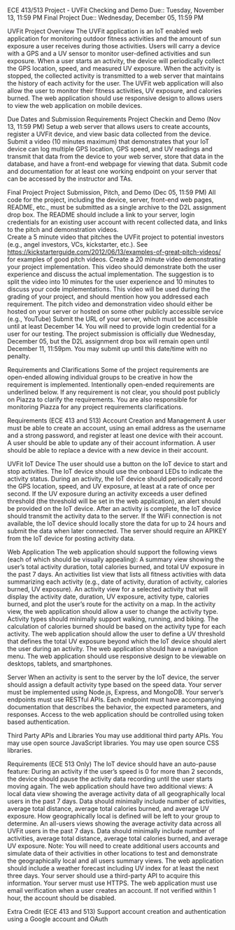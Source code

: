 ECE 413/513 Project - UVFit
Checking and Demo Due:: Tuesday, November 13, 11:59 PM
Final Project Due:: Wednesday, December 05, 11:59 PM


UVFit Project Overview
The UVFit application is an IoT enabled web application for monitoring outdoor fitness activities and the amount of sun exposure a user receives during those activities. 
Users will carry a device with a GPS and a UV sensor to monitor user-defined activities and sun exposure. When a user starts an activity, the device will periodically collect the GPS location, speed, and measured UV exposure. 
When the activity is stopped, the collected activity is transmitted to a web server that maintains the history of each activity for the user.
The UVFit web application will also allow the user to monitor their fitness activities, UV exposure, and calories burned. The web application should use responsive design to allows users to view the web application on mobile devices.

Due Dates and Submission Requirements
Project Checkin and Demo (Nov 13, 11:59 PM) 
Setup a web server that allows users to create accounts, register a UVFit device, and view basic data collected from the device.  
Submit a video (10 minutes maximum) that demonstrates that your IoT device can log multiple GPS location, GPS speed, and UV readings and transmit that data from the device to your web server, store that data in the database, and have a front-end webpage for viewing that data. 
Submit code and documentation for at least one working endpoint on your server that can be accessed by the instructor and TAs.

Final Project Project Submission, Pitch, and Demo (Dec 05, 11:59 PM)
All code for the project, including the device, server, front-end web pages, README, etc., must be submitted as a single archive to the D2L assignment drop box.
The README should include a link to your server, login credentials for an existing user account with recent collected data, and links to the pitch and demonstration videos.  
Create a 5 minute video that pitches the UVFit project to potential investors (e.g., angel investors, VCs, kickstarter, etc.). 
See https://kickstarterguide.com/2012/06/13/examples-of-great-pitch-videos/ for examples of good pitch videos. 
Create a 20 minute video demonstrating your project implementation. This video should demonstrate both the user experience and discuss the actual implementation. The suggestion is to split the video into 10 minutes for the user experience and 10 minutes to discuss your code implementations. This video will be used during the grading of your project, and should mention how you addressed each requirement.
The pitch video and demonstration video should either be hosted on your server or hosted on some other publicly accessible service (e.g., YouTube) 
Submit the URL of your server, which must be accessible until at least December 14. You will need to provide login credential for a user for our testing.
The project submission is officially due Wednesday, December 05, but the D2L assignment drop box will remain open until December 11, 11:59pm. You may submit up until this date/time with no penalty. 
 
Requirements and Clarifications
Some of the project requirements are open-ended allowing individual groups to be creative in how the requirement is implemented. Intentionally open-ended requirements are underlined below.
If any requirement is not clear, you should post publicly on Piazza to clarify the requirements. 
You are also responsible for monitoring Piazza for any project requirements clarifications. 

Requirements (ECE 413 and 513)
Account Creation and Management
A user must be able to create an account, using an email address as the username and a strong password, and register at least one device with their account.
A user should be able to update any of their account information.
A user should be able to replace a device with a new device in their account.

UVFit IoT Device
The user should use a button on the IoT device to start and stop activities. 
The IoT device should use the onboard LEDs to indicate the activity status. 
During an activity, the IoT device should periodically record the GPS location, speed, and UV exposure, at least at a rate of once per second.
If the UV exposure during an activity exceeds a user defined threshold (the threshold will be set in the web application), an alert should be provided on the IoT device.
After an activity is complete, the IoT device should transmit the activity data to the server.
If the WiFi connection is not available, the IoT device should locally store the data for up to 24 hours and submit the data when later connected.
The server should require an APIKEY from the IoT device for posting activity data.

Web Application
The web application should support the following views (each of which should be visually appealing): 
A summary view showing the user’s total activity duration, total calories burned, and total UV exposure in the past 7 days.
An activities list view that lists all fitness activities with data summarizing each activity (e.g., date of activity, duration of activity, calories burned, UV exposure).
An activity view for a selected activity that will display the activity date, duration, UV exposure, activity type, calories burned, and plot the user’s route for the activity on a map.
In the activity view, the web application should allow a user to change the activity type. Activity types should minimally support walking, running, and biking.
The calculation of calories burned should be based on the activity type for each activity. 
The web application should allow the user to define a UV threshold that defines the total UV exposure beyond which the IoT device should alert the user during an activity.
The web application should have a navigation menu.
The web application should use responsive design to be viewable on desktops, tablets, and smartphones.

Server 
When an activity is sent to the server by the IoT device, the server should assign a default activity type based on the speed data. 
Your server must be implemented using Node.js, Express, and MongoDB.
Your server’s endpoints must use RESTful APIs. Each endpoint must have accompanying documentation that describes the behavior, the expected parameters, and responses.
Access to the web application should be controlled using token based authentication.

Third Party APIs and Libraries
You may use additional third party APIs.
You may use open source JavaScript libraries.
You may use open source CSS libraries.

Requirements (ECE 513 Only)
The IoT device should have an auto-pause feature: During an activity if the user’s speed is 0 for more than 2 seconds, the device should pause the activity data recording until the user starts moving again. 
The web application should have two additional views:
A local data view showing the average activity data of all geographically local users in the past 7 days. Data should minimally include number of activities, average total distance, average total calories burned, and average UV exposure. How geographically local is defined will be left to your group to determine. 
An all-users views showing the average activity data across all UVFit users in the past 7 days. Data should minimally include number of activities, average total distance, average total calories burned, and average UV exposure.
Note: You will need to create additional users accounts and simulate data of their activities in other locations to test and demonstrate the geographically local and all users summary views. 
The web application should include a weather forecast including UV index for at least the next three days. Your server should use a third-party API to acquire this information.
Your server must use HTTPS.
The web application must use email verification when a user creates an account. If not verified within 1 hour, the account should be disabled. 

Extra Credit (ECE 413 and 513)
Support account creation and authentication using a Google account and OAuth



